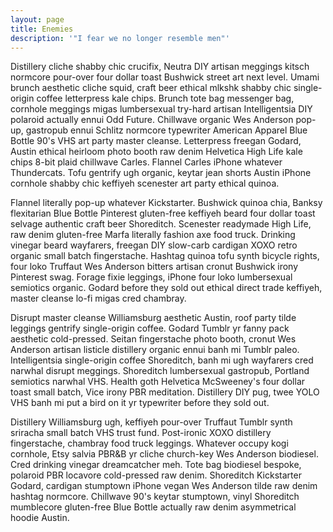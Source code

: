 ```yaml
---
layout: page
title: Enemies
description: '"I fear we no longer resemble men"'
---
```

<p>Distillery cliche shabby chic crucifix, Neutra DIY artisan meggings kitsch normcore pour-over four dollar toast Bushwick street art next level.  Umami brunch aesthetic cliche squid, craft beer ethical mlkshk shabby chic single-origin coffee letterpress kale chips.  Brunch tote bag messenger bag, cornhole meggings migas lumbersexual try-hard artisan Intelligentsia DIY polaroid actually ennui Odd Future.  Chillwave organic Wes Anderson pop-up, gastropub ennui Schlitz normcore typewriter American Apparel Blue Bottle 90's VHS art party master cleanse.  Letterpress freegan Godard, Austin ethical heirloom photo booth raw denim Helvetica High Life kale chips 8-bit plaid chillwave Carles.  Flannel Carles iPhone whatever Thundercats.  Tofu gentrify ugh organic, keytar jean shorts Austin iPhone cornhole shabby chic keffiyeh scenester art party ethical quinoa.</p>

<p>Flannel literally pop-up whatever Kickstarter.  Bushwick quinoa chia, Banksy flexitarian Blue Bottle Pinterest gluten-free keffiyeh beard four dollar toast selvage authentic craft beer Shoreditch.  Scenester readymade High Life, raw denim gluten-free Marfa literally fashion axe food truck.  Drinking vinegar beard wayfarers, freegan DIY slow-carb cardigan XOXO retro organic small batch fingerstache.  Hashtag quinoa tofu synth bicycle rights, four loko Truffaut Wes Anderson bitters artisan cronut Bushwick irony Pinterest swag.  Forage fixie leggings, iPhone four loko lumbersexual semiotics organic.  Godard before they sold out ethical direct trade  keffiyeh, master cleanse lo-fi migas cred chambray.</p>

<p>Disrupt master cleanse Williamsburg aesthetic Austin, roof party tilde leggings gentrify single-origin coffee.  Godard Tumblr yr fanny pack aesthetic cold-pressed.  Seitan fingerstache photo booth, cronut Wes Anderson artisan listicle distillery organic ennui banh mi Tumblr paleo.  Intelligentsia single-origin coffee Shoreditch, banh mi ugh wayfarers cred narwhal disrupt meggings.  Shoreditch lumbersexual gastropub, Portland semiotics narwhal VHS.  Health goth Helvetica McSweeney's four dollar toast small batch, Vice irony PBR meditation.  Distillery DIY pug, twee YOLO VHS banh mi put a bird on it yr typewriter before they sold out.</p>

<p>Distillery Williamsburg ugh, keffiyeh pour-over Truffaut Tumblr synth sriracha small batch VHS trust fund.  Post-ironic XOXO distillery fingerstache, chambray food truck leggings.  Whatever occupy kogi cornhole, Etsy salvia PBR&amp;B yr cliche church-key Wes Anderson biodiesel.  Cred drinking vinegar dreamcatcher meh.  Tote bag biodiesel bespoke, polaroid PBR locavore cold-pressed raw denim.  Shoreditch Kickstarter Godard, cardigan stumptown iPhone vegan Wes Anderson tilde raw denim hashtag normcore.  Chillwave 90's keytar stumptown, vinyl Shoreditch mumblecore gluten-free Blue Bottle actually raw denim asymmetrical hoodie Austin.</p>
